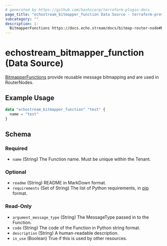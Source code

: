 ```yaml
---
# generated by https://github.com/hashicorp/terraform-plugin-docs
page_title: "echostream_bitmapper_function Data Source - terraform-provider-echostream"
subcategory: ""
description: |-
  BitmapperFunctions https://docs.echo.stream/docs/bitmap-router-node#bitmapper-function provide reusable message bitmapping and are used in RouterNodes.
---
```


# echostream_bitmapper_function (Data Source)

[BitmapperFunctions](https://docs.echo.stream/docs/bitmap-router-node#bitmapper-function) provide reusable message bitmapping and are used in RouterNodes.

## Example Usage

```terraform
data "echostream_bitmapper_function" "test" {
  name = "test"
}
```

<!-- schema generated by tfplugindocs -->
## Schema

### Required

- `name` (String) The Function name. Must be unique within the Tenant.

### Optional

- `readme` (String) README in MarkDown format.
- `requirements` (Set of String) The list of Python requirements, in [pip](https://pip.pypa.io/en/stable/reference/requirement-specifiers/) format.

### Read-Only

- `argument_message_type` (String) The MessageType passed in to the Function.
- `code` (String) The code of the Function in Python string format.
- `description` (String) A human-readable description.
- `in_use` (Boolean) True if this is used by other resources.


